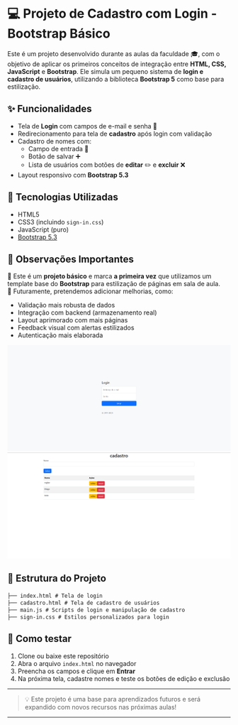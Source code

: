 # 💻 Projeto de Cadastro com Login - Bootstrap Básico

Este é um projeto desenvolvido durante as aulas da faculdade 🎓, com o objetivo de aplicar os primeiros conceitos de integração entre **HTML, CSS, JavaScript** e **Bootstrap**. Ele simula um pequeno sistema de **login e cadastro de usuários**, utilizando a biblioteca **Bootstrap 5** como base para estilização.

## ✨ Funcionalidades

- Tela de **Login** com campos de e-mail e senha 🔐
- Redirecionamento para tela de **cadastro** após login com validação
- Cadastro de nomes com:
  - Campo de entrada 📝
  - Botão de salvar ➕
  - Lista de usuários com botões de **editar** ✏️ e **excluir** ❌
- Layout responsivo com **Bootstrap 5.3**

## 🧩 Tecnologias Utilizadas

- HTML5
- CSS3 (incluindo `sign-in.css`)
- JavaScript (puro)
- [Bootstrap 5.3](https://getbootstrap.com/)

## 📌 Observações Importantes

🔰 Este é um **projeto básico** e marca **a primeira vez** que utilizamos um template base do **Bootstrap** para estilização de páginas em sala de aula.  
🔧 Futuramente, pretendemos adicionar melhorias, como:

- Validação mais robusta de dados
- Integração com backend (armazenamento real)
- Layout aprimorado com mais páginas
- Feedback visual com alertas estilizados
- Autenticação mais elaborada

![Pagina Login](img/paginaLogin.png)
![Pagfina Cadastro](img/paginaCadastro.png)

## 📁 Estrutura do Projeto

```
├── index.html # Tela de login 
├── cadastro.html # Tela de cadastro de usuários 
├── main.js # Scripts de login e manipulação de cadastro 
├── sign-in.css # Estilos personalizados para login
```

## 🚀 Como testar

1. Clone ou baixe este repositório
2. Abra o arquivo `index.html` no navegador
3. Preencha os campos e clique em **Entrar**
4. Na próxima tela, cadastre nomes e teste os botões de edição e exclusão

---

> 💡 Este projeto é uma base para aprendizados futuros e será expandido com novos recursos nas próximas aulas!

---
